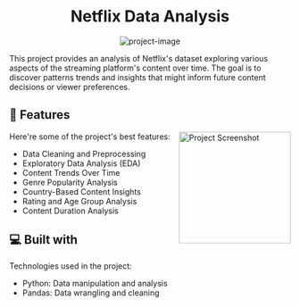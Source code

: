 <h1 align="center" id="title">Netflix Data Analysis</h1>

<p align="center"><img src="https://socialify.git.ci/gurpreetk3012/Netflix_Data/image?font=Source%20Code%20Pro&amp;language=1&amp;name=1&amp;owner=1&amp;pattern=Floating%20Cogs&amp;stargazers=1&amp;theme=Auto" alt="project-image"></p>

<p id="description">This project provides an analysis of Netflix's dataset exploring various aspects of the streaming platform's content over time. The goal is to discover patterns trends and insights that might inform future content decisions or viewer preferences.</p>

  
  
<h2>🧐 Features</h2>
<img align="right" src="https://github.com/user-attachments/assets/4546e6be-7655-4d4b-8cd9-f26d5e2ad493" alt="Project Screenshot" width="200">
Here're some of the project's best features:

*   Data Cleaning and Preprocessing
*   Exploratory Data Analysis (EDA)
*   Content Trends Over Time
*   Genre Popularity Analysis
*   Country-Based Content Insights
*   Rating and Age Group Analysis
*   Content Duration Analysis

  
  
<h2>💻 Built with</h2>

Technologies used in the project:

*   Python: Data manipulation and analysis
*   Pandas: Data wrangling and cleaning
